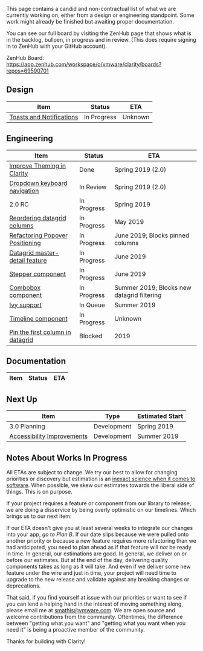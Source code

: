 This page contains a candid and non-contractual list of what we are currently working on, either from a design or engineering standpoint. Some work might already be finished but awaiting proper documentation.

You can see our full board by visiting the ZenHub page that shows what is in the backlog, bullpen, in progress and in review. (This does require signing in to ZenHub with your GitHub account).

ZenHub Board: https://app.zenhub.com/workspace/o/vmware/clarity/boards?repos=69590701

## Design
Item|Status|ETA
----|----|----
[Toasts and Notifications](https://github.com/vmware/clarity/issues/365)|In Progress|Unknown


## Engineering
Item|Status|ETA
----|----|----
[Improve Theming in Clarity](https://github.com/vmware/clarity/issues/2770)|Done|Spring 2019 (2.0)
[Dropdown keyboard navigation](https://github.com/vmware/clarity/issues/2543)|In Review|Spring 2019 (2.0)
2.0 RC|In Progress|Spring 2019
[Reordering datagrid columns](https://github.com/vmware/clarity/issues/1771)|In Progress|May 2019
[Refactoring Popover Positioning](https://github.com/vmware/clarity/issues/2683)|In Progress|June 2019; Blocks pinned columns
[Datagrid master-detail feature](https://github.com/vmware/clarity/issues/2005)|In Progress|June 2019
[Stepper component](https://github.com/vmware/clarity/issues/2503)|In Progress|June 2019
[Combobox component](https://github.com/vmware/clarity/issues/248)|In Progress|Summer 2019; Blocks new datagrid filtering
[Ivy support](https://github.com/vmware/clarity/issues/3266)|In Queue|Summer 2019
[Timeline component](https://github.com/vmware/clarity/issues/1633)|In Progress|Unknown
[Pin the first column in datagrid](https://github.com/vmware/clarity/issues/1586)|Blocked|2019

## Documentation
Item|Status|ETA
----|----|----

## Next Up
Item|Type|Estimated Start
----|----|----
3.0 Planning|Development|Spring 2019
[Accessibility Improvements](https://github.com/vmware/clarity/labels/Accessibility)|Development|Summer 2019

## Notes About Works In Progress

All ETAs are subject to change. We try our best to allow for changing priorities or discovery but estimation is an [inexact science when it comes to software](https://techcrunch.com/2016/04/30/estimate-thrice-develop-once/). When possible, we skew our estimates towards the liberal side of things. This is on purpose.

If your project requires a feature or component from our library to release, we are doing a disservice by being overly optimistic on our timelines. Which brings us to our next item:

If our ETA doesn't give you at least several weeks to integrate our changes into your app, _go to Plan B_. If our date slips because we were pulled onto another priority or because a new feature requires more refactoring than we had anticipated, you need to plan ahead as if that feature will _not_ be ready in time. In general, our estimations are good. In general, we deliver on or before our estimates. But at the end of the day, delivering quality components takes as long as it will take. And even if we deliver some new feature under the wire and just in time, your project will need time to upgrade to the new release and validate against any breaking changes or deprecations.

That said, if you find yourself at issue with our priorities or want to see if you can lend a helping hand in the interest of moving something along, please email me at [smathis@vmware.com](mailto:smathis@vmware.coml). We are open source and welcome contributions from the community. Oftentimes, the difference between "getting what you want" and "getting what you want when you need it" is being a proactive member of the community.

Thanks for building with Clarity!
